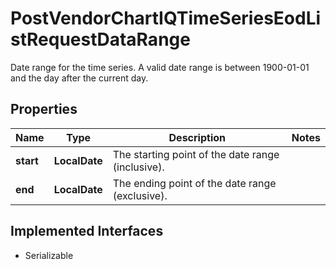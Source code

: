 

# PostVendorChartIQTimeSeriesEodListRequestDataRange

Date range for the time series. A valid date range is between 1900-01-01 and the day after the current day.

## Properties

Name | Type | Description | Notes
------------ | ------------- | ------------- | -------------
**start** | **LocalDate** | The starting point of the date range (inclusive). | 
**end** | **LocalDate** | The ending point of the date range (exclusive). | 


## Implemented Interfaces

* Serializable


